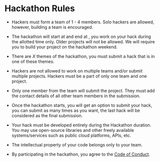 # Hackathon Rules
<!-- This is a sample set of rules. Feel free to add new rules or remove any existing ones. -->

* Hackers must form a team of 1 - 4 members. Solo hackers are allowed, however, building a team is encouraged.

* The hackathon will start at **<START DATE AND TIME>** and end at **<END DATE AND TIME>**, you work on your hack during the allotted time only. Older projects will not be allowed. We will require you to build your project on the hackathon weekend.

* There are *X* themes of the hackathon, you must submit a hack that is in one of these themes.

* Hackers are not allowed to work on multiple teams and/or submit multiple projects. Hackers must be a part of only one team and one project.
  
* Only one member from the team will submit the project. They must add the contact details of all other team members in the submission.

* Once the hackathon starts, you will get an option to submit your hack, you can submit as many times as you want, the last hack will be considered as the final submission.

* Your hack must be developed entirely during the Hackathon duration. You may use open-source libraries and other freely available systems/services such as public cloud platforms, APIs, etc.

* The intellectual property of your code belongs only to your team.

* By participating in the hackathon, you agree to the [Code of Conduct](CODE_OF_CONDUCT.md).
